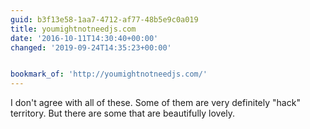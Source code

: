 ```yaml
---
guid: b3f13e58-1aa7-4712-af77-48b5e9c0a019
title: youmightnotneedjs.com
date: '2016-10-11T14:30:40+00:00'
changed: '2019-09-24T14:35:23+00:00'


bookmark_of: 'http://youmightnotneedjs.com/'
---
```



I don't agree with all of these. Some of them are very definitely "hack" territory. But there are some that are beautifully lovely.
